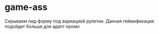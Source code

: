 # game-ass
Скрываем лид-форму под вариацией рулетки. Данная геймификация подойдет больше для адалт промо
